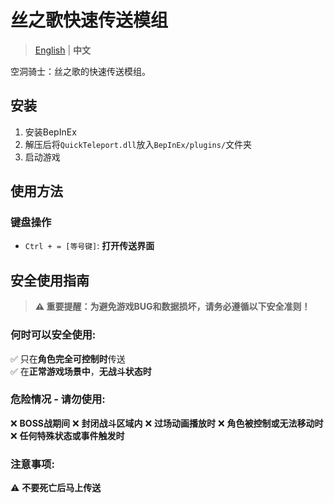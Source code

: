 # 丝之歌快速传送模组

> [English](README.md) | **中文**

空洞骑士：丝之歌的快速传送模组。

## 安装

1. 安装BepInEx
2. 解压后将`QuickTeleport.dll`放入`BepInEx/plugins/`文件夹
3. 启动游戏

## 使用方法

### 键盘操作
- `Ctrl + = [等号键]`: **打开传送界面** 

## 安全使用指南

> **⚠️ 重要提醒：为避免游戏BUG和数据损坏，请务必遵循以下安全准则！**

### 何时可以安全使用:
✅ 只在**角色完全可控制时**传送  
✅ 在**正常游戏场景中**，**无战斗状态时**

### 危险情况 - 请勿使用:
❌ **BOSS战期间**
❌ **封闭战斗区域内**
❌ **过场动画播放时**
❌ **角色被控制或无法移动时**
❌ **任何特殊状态或事件触发时**

### 注意事项:
⚠️ **不要死亡后马上传送**
